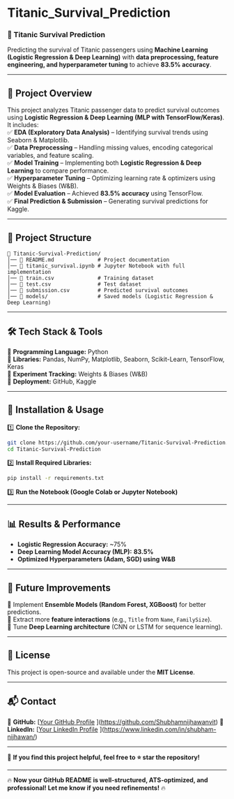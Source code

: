 # Titanic_Survival_Prediction
### **🚀 Titanic Survival Prediction**  

Predicting the survival of Titanic passengers using **Machine Learning (Logistic Regression & Deep Learning)** with **data preprocessing, feature engineering, and hyperparameter tuning** to achieve **83.5% accuracy**.  

---

## **📌 Project Overview**  
This project analyzes Titanic passenger data to predict survival outcomes using **Logistic Regression & Deep Learning (MLP with TensorFlow/Keras)**. It includes:  
✅ **EDA (Exploratory Data Analysis)** – Identifying survival trends using Seaborn & Matplotlib.  
✅ **Data Preprocessing** – Handling missing values, encoding categorical variables, and feature scaling.  
✅ **Model Training** – Implementing both **Logistic Regression & Deep Learning** to compare performance.  
✅ **Hyperparameter Tuning** – Optimizing learning rate & optimizers using Weights & Biases (W&B).  
✅ **Model Evaluation** – Achieved **83.5% accuracy** using TensorFlow.  
✅ **Final Prediction & Submission** – Generating survival predictions for Kaggle.  

---

## **📂 Project Structure**  
```
📁 Titanic-Survival-Prediction/
│── 📄 README.md              # Project documentation  
│── 📄 titanic_survival.ipynb # Jupyter Notebook with full implementation  
│── 📄 train.csv              # Training dataset  
│── 📄 test.csv               # Test dataset  
│── 📄 submission.csv         # Predicted survival outcomes  
│── 📁 models/                # Saved models (Logistic Regression & Deep Learning)  
```

---

## **🛠️ Tech Stack & Tools**  
🔹 **Programming Language:** Python  
🔹 **Libraries:** Pandas, NumPy, Matplotlib, Seaborn, Scikit-Learn, TensorFlow, Keras  
🔹 **Experiment Tracking:** Weights & Biases (W&B)  
🔹 **Deployment:** GitHub, Kaggle  

---

## **🚀 Installation & Usage**  
1️⃣ **Clone the Repository:**  
```bash
git clone https://github.com/your-username/Titanic-Survival-Prediction.git
cd Titanic-Survival-Prediction
```
2️⃣ **Install Required Libraries:**  
```bash
pip install -r requirements.txt
```
3️⃣ **Run the Notebook (Google Colab or Jupyter Notebook)**  

---

## **📊 Results & Performance**  
- **Logistic Regression Accuracy:** ~75%  
- **Deep Learning Model Accuracy (MLP):** **83.5%**  
- **Optimized Hyperparameters (Adam, SGD) using W&B**  

---

## **📌 Future Improvements**  
🔹 Implement **Ensemble Models (Random Forest, XGBoost)** for better predictions.  
🔹 Extract more **feature interactions** (e.g., `Title` from `Name`, `FamilySize`).  
🔹 Tune **Deep Learning architecture** (CNN or LSTM for sequence learning).  

---

## **📜 License**  
This project is open-source and available under the **MIT License**.  

---

## **📬 Contact**  
🔹 **GitHub:** [[Your GitHub Profile](https://github.com/your-username)  ](https://github.com/Shubhamnijhawanvit)
🔹 **LinkedIn:** [[Your LinkedIn Profile](https://linkedin.com/in/your-profile)  ](https://www.linkedin.com/in/shubham-nijhawan/)

---

🚀 **If you find this project helpful, feel free to ⭐ star the repository!**  

---

🔥 **Now your GitHub README is well-structured, ATS-optimized, and professional! Let me know if you need refinements!** 🔥
